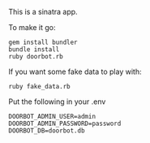This is a sinatra app.

To make it go:

    gem install bundler
    bundle install
    ruby doorbot.rb

If you want some fake data to play with:

    ruby fake_data.rb

Put the following in your .env

    DOORBOT_ADMIN_USER=admin
    DOORBOT_ADMIN_PASSWORD=password
    DOORBOT_DB=doorbot.db
